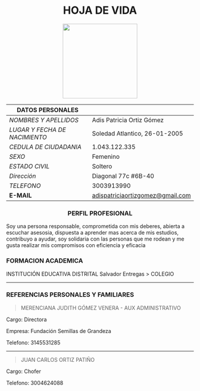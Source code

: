 <center>

#  HOJA DE VIDA

</center>

<center>
<img src="https://us.123rf.com/450wm/mrswilkins/mrswilkins1705/mrswilkins170500010/80934381-ilustraci%C3%B3n-de-imagen-de-perfil-mujer-vector.jpg?ver=6" width="200" height="200" />
</center> 

<center>

|DATOS PERSONALES ||
|----|----| 
|*NOMBRES Y APELLIDOS*|Adis Patricia Ortiz Gómez|
|*LUGAR Y FECHA DE NACIMIENTO*|Soledad Atlantico, 26-01-2005|
|*CEDULA DE CIUDADANIA*|1.043.122.335|
|*SEXO*|Femenino|
|*ESTADO CIVIL*|Soltero|
|*Dirección*|Diagonal 77c #6B-40|
|*TELEFONO*|3003913990|
|**E-MAIL**|adispatriciaortizgomez@gmail.com|

</center> 

<center> 

###  PERFIL PROFESIONAL

</center>


Soy una persona responsable, comprometida con mis deberes, abierta a escuchar  asesosia, dispuesta a aprender mas acerca de mis estudios, contribuyo a ayudar, soy solidaria con las personas que me rodean y me gusta realizar mis compromisos con eficiencia y eficacia 


 ### FORMACION ACADEMICA
 INSTITUCIÓN EDUCATIVA DISTRITAL Salvador Entregas > COLEGIO
 
 ---
 

 ### REFERENCIAS PERSONALES Y FAMILIARES 

 >MERENCIANA JUDITH GÓMEZ VENERA - AUX ADMINISTRATIVO

 Cargo: Directora

 Empresa: Fundación Semillas de Grandeza

 Telefono: 3145531285

---

>JUAN CARLOS ORTIZ PATIÑO

 Cargo: Chofer

 Telefono: 3004624088
